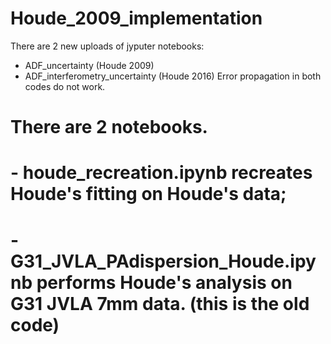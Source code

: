 # Houde_2009_implementation

There are 2 new uploads of jyputer notebooks:
- ADF_uncertainty (Houde 2009)
- ADF_interferometry_uncertainty (Houde 2016)
Error propagation in both codes do not work.

# There are 2 notebooks. <br>
# - houde_recreation.ipynb recreates Houde's fitting on Houde's data; 
# - G31_JVLA_PAdispersion_Houde.ipynb performs Houde's analysis on G31 JVLA 7mm data. (this is the old code)
